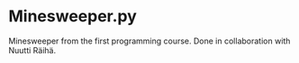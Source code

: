 # Minesweeper.py
Minesweeper from the first programming course.
Done in collaboration with Nuutti Räihä.
